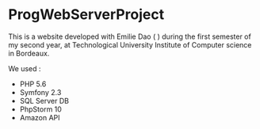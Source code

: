 # ProgWebServerProject

This is a website developed with Emilie Dao ( ) during the first semester of my second year, at Technological University Institute of Computer science in Bordeaux.

We used :
- PHP 5.6
- Symfony 2.3
- SQL Server DB
- PhpStorm 10
- Amazon API
